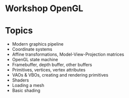 Workshop OpenGL
===============

# Topics

 * Modern graphics pipeline
 * Coordinate systems
 * Affine transformations, Model-View-Projection matrices
 * OpenGL state machine
 * Framebuffer, depth buffer, other buffers
 * Primitives, vertices, vertex attributes
 * VAOs & VBOs, creating and rendering primitives
 * Shaders
 * Loading a mesh
 * Basic shading
